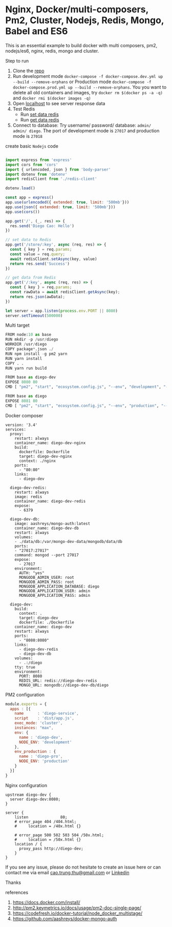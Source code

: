 # Nginx, Docker/multi-composers, Pm2, Cluster, Nodejs, Redis, Mongo, Babel and ES6

This is an essential example to build docker with multi composers, pm2, nodejs/es6, nginx, redis, mongo and cluster.

Step to run
1. Clone the [repo](https://github.com/diegothucao/multi-composers-pm2-cluster-nginx-nodejs-es6-redis-mongo)
2. Run development mode `docker-compose -f docker-compose.dev.yml up --build --remove-orphans` or Production mode `docker-compose -f docker-compose.prod.yml up --build --remove-orphans`. You you want to delete all old containers and images, try `docker rm $(docker ps -a -q)` and `docker rmi $(docker images -q)`
3. Open [localhost](http://localhost) to see server response data
4. Test Redis
	- Run [set data redis](http://localhost/store/diego)
	- Run [get data redis](http://localhost/diego)
5. Connect to database: Try username/ password/ database: `admin/ admin/ diego`. The port of development mode is `27017` and production mode is `27018`

create basic `Nodejs` code  
```javascript 

import express from 'express'
import cors from 'cors'
import { urlencoded, json } from 'body-parser'
import dotenv from 'dotenv'
import redisClient from './redis-client'

dotenv.load()

const app = express()
app.use(urlencoded({ extended: true, limit: '500mb'}))
app.use(json({ extended: true, limit: '500mb'}))
app.use(cors())

app.get('/', (_, res) => {
  res.send('Diego Cao: Hello')
})

// set data to Redis
app.get('/store/:key', async (req, res) => {
  const { key } = req.params;
  const value = req.query;
  await redisClient.setAsync(key, value)
  return res.send('Success')
})

// get data from Redis 
app.get('/:key', async (req, res) => {
  const { key } = req.params;
  const rawData = await redisClient.getAsync(key);
  return res.json(awData);
})

let server = app.listen(process.env.PORT || 8080)
server.setTimeout(500000)
```
Multi target 

```python
FROM node:10 as base
RUN mkdir -p /usr/diego
WORKDIR /usr/diego
COPY package*.json ./
RUN npm install -g pm2 yarn
RUN yarn install
COPY . .
RUN yarn run build

FROM base as diego-dev
EXPOSE 8080 80
CMD [ "pm2", "start", "ecosystem.config.js", "--env", "development", "--no-daemon" ]

FROM base as diego
EXPOSE 8081 80
CMD [ "pm2", "start", "ecosystem.config.js", "--env", "production", "--no-daemon" ]
```

Docker composer 

```
version: '3.4'
services:
  proxy:
    restart: always
    container_name: diego-dev-nginx
    build:
      dockerfile: Dockerfile
      target: diego-dev-nginx
      context: ./nginx
    ports:
      - "80:80"
    links:
      - diego-dev
  
  diego-dev-redis:
    restart: always
    image: redis
    container_name: diego-dev-redis
    expose:
      - 6379

  diego-dev-db:
    image: aashreys/mongo-auth:latest
    container_name: diego-dev-db
    restart: always
    volumes:
    - ./data/db:/var/mongo-dev-data/mongodb/data/db
    ports:
    - "27017:27017"
    command: mongod --port 27017
    expose:
      - 27017
    environment:
      AUTH: "yes"
      MONGODB_ADMIN_USER: root
      MONGODB_ADMIN_PASS: root
      MONGODB_APPLICATION_DATABASE: diego
      MONGODB_APPLICATION_USER: admin
      MONGODB_APPLICATION_PASS: admin

  diego-dev:
    build:
      context: .
      target: diego-dev
      dockerfile: ./Dockerfile
    container_name: diego-dev
    restart: always
    ports:
      - "8080:8080"
    links:
      - diego-dev-redis
      - diego-dev-db
    volumes:
      - .:/diego
    tty: true
    environment:
      PORT: 8080
      REDIS_URL: redis://diego-dev-redis
      MONGO_URL: mongodb://diego-dev-db/diego  
```
PM2 configuration 
```javascript
module.exports = {
  apps : [{
    name      : 'diego-service',
    script    : 'dist/app.js',
    exec_mode: 'cluster',
    instances: "max",
    env: {
      name : 'diego-dev',
      NODE_ENV: 'development'
    },
    env_production : {
      name : 'diego-pro',
      NODE_ENV: 'production'
    }
  }]
}
```

Nginx configuration 
```
upstream diego-dev {
  server diego-dev:8080;
}

server {
    listen              80;    
    # error_page 404 /404.html;
    #     location = /40x.html {}

    # error_page 500 502 503 504 /50x.html;
    #     location = /50x.html {}
    location / {
      proxy_pass http://diego-dev;
    }
}
```
	
If you see any issue, please do not hesitate to create an issue here or can contact me via email cao.trung.thu@gmail.com or [Linkedin](https://www.linkedin.com/in/diegothucao/)

Thanks
	
references
 1. https://docs.docker.com/install/	
 2. http://pm2.keymetrics.io/docs/usage/pm2-doc-single-page/
 3. https://codefresh.io/docker-tutorial/node_docker_multistage/
 4. https://github.com/aashreys/docker-mongo-auth
